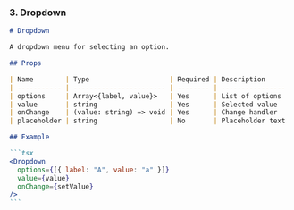 ### 3. Dropdown

````markdown
# Dropdown

A dropdown menu for selecting an option.

## Props

| Name        | Type                    | Required | Description      |
| ----------- | ----------------------- | -------- | ---------------- |
| options     | Array<{label, value}>   | Yes      | List of options  |
| value       | string                  | Yes      | Selected value   |
| onChange    | (value: string) => void | Yes      | Change handler   |
| placeholder | string                  | No       | Placeholder text |

## Example

```tsx
<Dropdown
  options={[{ label: "A", value: "a" }]}
  value={value}
  onChange={setValue}
/>
```
````
